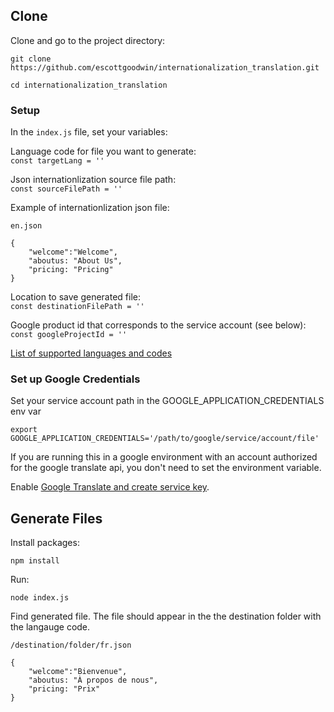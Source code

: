 ## Clone

Clone and go to the project directory:

`git clone https://github.com/escottgoodwin/internationalization_translation.git`

`cd internationalization_translation`

### Setup

In the `index.js` file, set your variables: 

Language code for file you want to generate:\
`const targetLang = ''`

Json internationlization source file path:\
`const sourceFilePath = ''`

Example of internationlization json file:

```
en.json

{
    "welcome":"Welcome",
    "aboutus: "About Us",
    "pricing: "Pricing"
}
```

Location to save generated file:\
`const destinationFilePath = ''`

Google product id that corresponds to the service account (see below):\
`const googleProjectId = ''`

[List of supported languages and codes](https://cloud.google.com/translate/docs/languages)

### Set up Google Credentials

Set your service account path in the GOOGLE_APPLICATION_CREDENTIALS env var

`export GOOGLE_APPLICATION_CREDENTIALS='/path/to/google/service/account/file'`

If you are running this in a google environment with an account authorized for the google translate api, you don't need to set the environment variable.

Enable [Google Translate and create service key](https://cloud.google.com/translate/docs/setup). 

## Generate Files

Install packages: 

`npm install`

Run: 

`node index.js`

Find generated file. The file should appear in the the destination folder with the langauge code.

`/destination/folder/fr.json`

```
{
    "welcome":"Bienvenue",
    "aboutus: "À propos de nous",
    "pricing: "Prix"
}
```